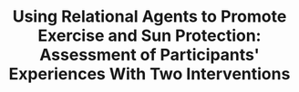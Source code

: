 ---
name: "Using Relational Agents To Promote Exercise"
title: "Using Relational Agents to Promote Exercise and Sun Protection: Assessment of Participants' Experiences With Two Interventions"
project: null
event: "Journal of Medical Internet Research, 20(2)"
authors:
- name: "Sillice, M."
- name: "Morokoff, P."
- name: "Ferszt, G."
- name: "Bickmore, T."
- name: "Bock, B."
- name: "Lantini, R."
- name: "Velicer, W."
year: 2018
resources: null
external_url: http://www.jmir.org/2018/2/e48/
draft: false
---